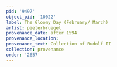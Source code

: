 ```yaml
---
pid: '9497'
object_pid: '10022'
label: The Gloomy Day (February/ March)
artist: pieterbruegel
provenance_date: after 1594
provenance_location:
provenance_text: Collection of Rudolf II
collection: provenance
order: '2657'
---
```

